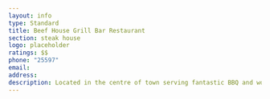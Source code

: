```yaml
---
layout: info
type: Standard
title: Beef House Grill Bar Restaurant
section: steak house
logo: placeholder
ratings: $$
phone: "25597"
email:
address:
description: Located in the centre of town serving fantastic BBQ and woodfire cuisine. Make sure you check their great value lunch special.
---
```

